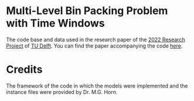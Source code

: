 # Multi-Level Bin Packing Problem with Time Windows
The code base and data used in the research paper of the [2022 Research Project](https://github.com/TU-Delft-CSE/Research-Project) of [TU Delft](https://github.com/TU-Delft-CSE). You can find the paper accompanying the code [here](https://repository.tudelft.nl/islandora/object/uuid%3Acace05a9-aa09-4226-bf93-099308331ac2?collection=education).

# Credits
The framework of the code in which the models were implemented and the instance files were provided by Dr. M.G. Horn.
